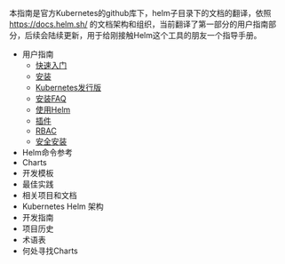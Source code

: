 本指南是官方Kubernetes的github库下，helm子目录下的文档的翻译，依照 https://docs.helm.sh/ 的文档架构和组织，当前翻译了第一部分的用户指南部分，后续会陆续更新，用于给刚接触Helm这个工具的朋友一个指导手册。

- 用户指南
  - [快速入门](quickstart/quickstart-zh_cn.md)
  - [安装](quickstart/install-zh_cn.md)
  - [Kubernetes发行版](quickstart/kubernetes_distros-zh_cn.md)
  - [安装FAQ](quickstart/install_faq-zh_cn.md)
  - [使用Helm](quickstart/using_helm-zh_cn.md)
  - [插件](quickstart/plugins-zh_cn.md)
  - [RBAC](quickstart/rbac-zh_cn.md)
  - [安全安装](quickstart/securing_installation-zh_cn.md)
- Helm命令参考
- Charts
- 开发模板
- 最佳实践
- 相关项目和文档
- Kubernetes Helm 架构
- 开发指南
- 项目历史
- 术语表
- 何处寻找Charts
